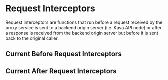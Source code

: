 # Request Interceptors

Request interceptors are functions that run before a request received by the proxy service is sent to a backend origin server (i.e. Kava API node) or after a response is received from the backend origin server but before it is sent back to the original caller.

## Current Before Request Interceptors

## Current After Request Interceptors
